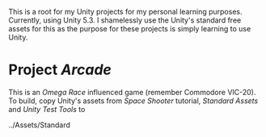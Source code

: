 This is a root for my Unity projects for my personal learning purposes. Currently, using Unity 5.3. I shamelessly use the Unity's standard free assets for this as the purpose for these projects is simply learning to use Unity.

# Project *Arcade*

This is an _Omega Race_ influenced game (remember Commodore VIC-20). To build, copy Unity's assets from _Space Shooter_ tutorial, _Standard Assets_ and _Unity Test Tools_ to

../Assets/Standard
